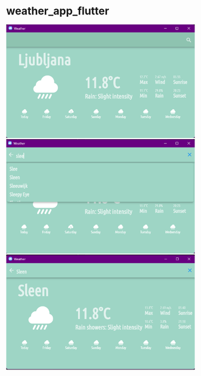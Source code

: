 # weather_app_flutter

![Test](assets\images\app1.png)
![Test](assets\images\app2.png)
![Test](assets\images\app3.png)